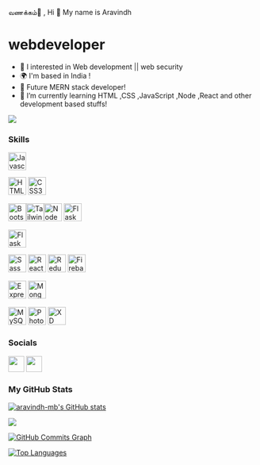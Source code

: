 வணக்கம்🙏 ,
Hi 👋 My name is Aravindh


# webdeveloper



* 👀  I interested in Web development || web security 
* 🌍  I'm based in India !
* 🎉  Future MERN stack developer!
* 🌱 I’m currently learning HTML ,CSS ,JavaScript ,Node ,React and other development based stuffs!

<a href="https://www.github.com/aravindh-mb" target="_blank" rel="noreferrer"><img
src="https://img.shields.io/github/followers/aravindh-mb?logo=github&style=for-the-badge&color=f97316&labelColor=ffffff" /></a>
### Skills

<p align="left">
<a href="https://developer.mozilla.org/en-US/docs/Web/JavaScript" target="_blank" rel="noreferrer"><img src="https://raw.githubusercontent.com/danielcranney/readme-generator/main/public/icons/skills/javascript-colored.svg" width="36" height="36" alt="Javascript" /></a>
<!-- <a href="https://www.typescriptlang.org/" target="_blank" rel="noreferrer"><img src="https://raw.githubusercontent.com/danielcranney/readme-generator/main/public/icons/skills/typescript-colored.svg" width="36" height="36" alt="TypeScript" /></a> -->

<a href="https://developer.mozilla.org/en-US/docs/Glossary/HTML5" target="_blank" rel="noreferrer"><img src="https://raw.githubusercontent.com/danielcranney/readme-generator/main/public/icons/skills/html5-colored.svg" width="36" height="36" alt="HTML5" /></a>
<a href="https://www.w3.org/TR/CSS/#css" target="_blank" rel="noreferrer"><img src="https://raw.githubusercontent.com/danielcranney/readme-generator/main/public/icons/skills/css3-colored.svg" width="36" height="36" alt="CSS3" /></a>

<!-- <a href="https://jquery.com/" target="_blank" rel="noreferrer"><img src="[https://raw.githubusercontent.com/danielcranney/readme-generator/main/public/icons/skills/jquery-colored.svg](https://www.google.com/imgres?imgurl=https%3A%2F%2Fcdn.cdnlogo.com%2Flogos%2Fr%2F85%2Freact.svg&imgrefurl=https%3A%2F%2Fcdnlogo.com%2Flogo%2Freact_39944.html&tbnid=s29tojNDT-ujZM&vet=12ahUKEwj93tDataX5AhXhoukKHdLiBKsQMygCegUIARDGAQ..i&docid=b9zVk5H_sJ6aLM&w=3619&h=3619&q=react%20SVg&ved=2ahUKEwj93tDataX5AhXhoukKHdLiBKsQMygCegUIARDGAQ)" width="36" height="36" alt="JQuery" /></a> -->

<a href="https://getbootstrap.com/" target="_blank" rel="noreferrer"><img src="https://raw.githubusercontent.com/danielcranney/readme-generator/main/public/icons/skills/bootstrap-colored.svg" width="36" height="36" alt="Bootstrap" /></a><a href="https://tailwindcss.com/" target="_blank" rel="noreferrer"><img src="https://raw.githubusercontent.com/danielcranney/readme-generator/main/public/icons/skills/tailwindcss-colored.svg" width="36" height="36" alt="TailwindCSS" /></a><a href="https://nodejs.org/en/" target="_blank" rel="noreferrer"><img src="https://raw.githubusercontent.com/danielcranney/readme-generator/main/public/icons/skills/nodejs-colored.svg" width="36" height="36" alt="NodeJS" /></a>    <a href="https://flask.palletsprojects.com/en/2.0.x/" target="_blank" rel="noreferrer"><img src="https://raw.githubusercontent.com/danielcranney/readme-generator/main/public/icons/skills/flask-colored-dark.svg" width="36" height="36" alt="Flask" /></a>

<a href="https://flask.palletsprojects.com/en/2.0.x/" target="_blank" rel="noreferrer"><img src="https://img.icons8.com/color/48/000000/docker.png" width="36" height="36" alt="Flask" /></a>


<p align="left">
<a href="https://sass-lang.com/" target="_blank" rel="noreferrer"><img src="https://raw.githubusercontent.com/danielcranney/readme-generator/main/public/icons/skills/sass-colored.svg" width="36" height="36" alt="Sass" /></a>
<a href="https://reactjs.org/" target="_blank" rel="noreferrer"><img src="https://raw.githubusercontent.com/danielcranney/readme-generator/main/public/icons/skills/react-colored.svg" width="36" height="36" alt="React" /></a>
<a href="https://redux.js.org/" target="_blank" rel="noreferrer"><img src="https://raw.githubusercontent.com/danielcranney/readme-generator/main/public/icons/skills/redux-colored.svg" width="36" height="36" alt="Redux" /></a>
<a href="https://firebase.google.com/" target="_blank" rel="noreferrer"><img src="https://raw.githubusercontent.com/danielcranney/readme-generator/main/public/icons/skills/firebase-colored.svg" width="36" height="36" alt="Firebase" /></a>

  <a href="https://expressjs.com/" target="_blank" rel="noreferrer"><img src="https://raw.githubusercontent.com/danielcranney/readme-generator/main/public/icons/skills/express-colored-dark.svg" width="36" height="36" alt="Express" /></a>
  <a href="https://www.mongodb.com/" target="_blank" rel="noreferrer"><img src="https://raw.githubusercontent.com/danielcranney/readme-generator/main/public/icons/skills/mongodb-colored.svg" width="36" height="36" alt="MongoDB" /></a>
  

  
  
<a href="https://www.mysql.com/" target="_blank" rel="noreferrer"><img src="https://raw.githubusercontent.com/danielcranney/readme-generator/main/public/icons/skills/mysql-colored.svg" width="36" height="36" alt="MySQL" /></a>
<a href="https://www.adobe.com/uk/products/photoshop.html" target="_blank" rel="noreferrer"><img src="https://raw.githubusercontent.com/danielcranney/readme-generator/main/public/icons/skills/photoshop-colored-dark.svg" width="36" height="36" alt="Photoshop" /></a>
<a href="https://www.adobe.com/uk/products/xd.html" target="_blank" rel="noreferrer"><img src="https://raw.githubusercontent.com/danielcranney/readme-generator/main/public/icons/skills/xd-colored-dark.svg" width="36" height="36" alt="XD" /></a>
</p>

### Socials

<p align="left"> <a href="https://www.github.com/aravindh-mb" target="_blank" rel="noreferrer"><img src="https://raw.githubusercontent.com/danielcranney/readme-generator/main/public/icons/socials/github-dark.svg" width="32" height="32" /></a> <a href="http://www.instagram.com/webdevfrontend" target="_blank" rel="noreferrer"><img src="https://raw.githubusercontent.com/danielcranney/readme-generator/main/public/icons/socials/instagram.svg" width="32" height="32" /></a></p>


### <b>My GitHub Stats</b>

<a href="http://www.github.com/aravindh-mb"><img src="https://github-readme-stats.vercel.app/api?username=aravindh-mb&show_icons=true&hide=&count_private=true&title_color=22c55e&text_color=ef4444&icon_color=f97316&bg_color=ffffff&hide_border=true&show_icons=true" alt="aravindh-mb's GitHub stats" /></a>

<a href="http://www.github.com/aravindh-mb"><img src="https://github-readme-streak-stats.herokuapp.com/?user=aravindh-mb&stroke=ef4444&background=ffffff&ring=22c55e&fire=22c55e&currStreakNum=ef4444&currStreakLabel=22c55e&sideNums=ef4444&sideLabels=ef4444&dates=ef4444&hide_border=true" /></a>

<a href="http://www.github.com/aravindh-mb"><img src="https://activity-graph.herokuapp.com/graph?username=aravindh-mb&bg_color=ffffff&color=ef4444&line=f97316&point=ef4444&area_color=ffffff&area=true&hide_border=true&custom_title=GitHub%20Commits%20Graph" alt="GitHub Commits Graph" /></a>

<a href="https://github.com/aravindh-mb" align="left"><img src="https://github-readme-stats.vercel.app/api/top-langs/?username=aravindh-mb&langs_count=10&title_color=22c55e&text_color=ef4444&icon_color=f97316&bg_color=ffffff&hide_border=true&locale=en&custom_title=Top%20%Languages" alt="Top Languages" /></a>
<!---
aravindh-mb/aravindh-mb is a ✨ special ✨ repository because its `README.md` (this file) appears on your GitHub profile.
You can click the Preview link to take a look at your changes.
--->

